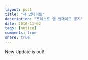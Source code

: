 ```yaml
---
layout: post
title: "새 업데이트"
description: "포레스트 엡 업데이트 공지"
date: 2016-11-02
tags: [notice]
comments: true
share: true
---
```

New Update is out!
